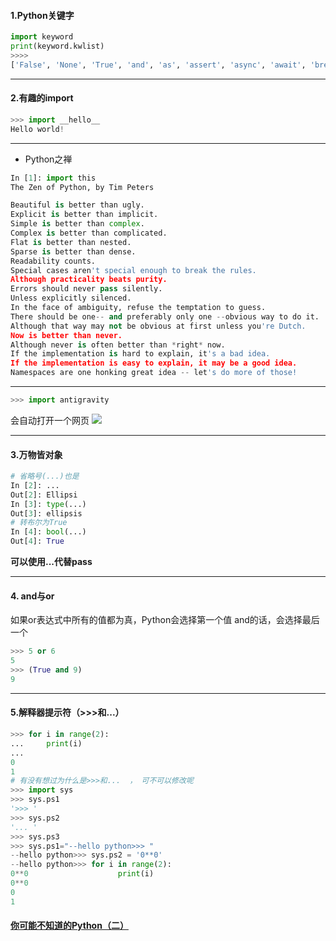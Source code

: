 #### 1.Python关键字
```python
import keyword
print(keyword.kwlist)
>>>>
['False', 'None', 'True', 'and', 'as', 'assert', 'async', 'await', 'break', 'class', 'continue', 'def', 'del', 'elif', 'else', 'except', 'finally', 'for', 'from', 'global', 'if', 'import', 'in', 'is', 'lambda', 'nonlocal', 'not', 'or', 'pass', 'raise', 'return', 'try', 'while', 'with', 'yield']
```
***
#### 2.有趣的import
```python
>>> import __hello__
Hello world!
```
***
- Python之禅
```python
In [1]: import this 
The Zen of Python, by Tim Peters

Beautiful is better than ugly.
Explicit is better than implicit.
Simple is better than complex.
Complex is better than complicated.
Flat is better than nested.
Sparse is better than dense.
Readability counts.
Special cases aren't special enough to break the rules.
Although practicality beats purity.
Errors should never pass silently.
Unless explicitly silenced.
In the face of ambiguity, refuse the temptation to guess.
There should be one-- and preferably only one --obvious way to do it.
Although that way may not be obvious at first unless you're Dutch.
Now is better than never.
Although never is often better than *right* now.
If the implementation is hard to explain, it's a bad idea.
If the implementation is easy to explain, it may be a good idea.
Namespaces are one honking great idea -- let's do more of those!
```
***
```python
>>> import antigravity
```
会自动打开一个网页
![](https://img-blog.csdnimg.cn/20190421141733513.png?x-oss-process=image/watermark,type_ZmFuZ3poZW5naGVpdGk,shadow_10,text_aHR0cHM6Ly9ibG9nLmNzZG4ubmV0L3FxXzQyODc0OTk0,size_16,color_FFFFFF,t_70)
***
#### 3.万物皆对象
```python
# 省略号(...)也是
In [2]: ...                                                              
Out[2]: Ellipsi
In [3]: type(...)                                                        
Out[3]: ellipsis
# 转布尔为True
In [4]: bool(...)                                                     
Out[4]: True
```
**可以使用...代替pass**
***
#### 4. and与or
如果or表达式中所有的值都为真，Python会选择第一个值
and的话，会选择最后一个
```python
>>> 5 or 6
5
>>> (True and 9)
9
```
***
#### 5.解释器提示符（>>>和...）
```python
>>> for i in range(2):
...     print(i)
... 
0
1
# 有没有想过为什么是>>>和...  ， 可不可以修改呢
>>> import sys
>>> sys.ps1
'>>> '
>>> sys.ps2
'... '
>>> sys.ps3
>>> sys.ps1="--hello python>>> "
--hello python>>> sys.ps2 = '0**0'
--hello python>>> for i in range(2):
0**0                    print(i)
0**0
0
1
```
#### [你可能不知道的Python（二）](https://github.com/chongjing001/Python-Advance/blob/master/Tips/%E4%BD%A0%E5%8F%AF%E8%83%BD%E4%B8%8D%E7%9F%A5%E9%81%93%E7%9A%84Python%EF%BC%88%E4%BA%8C%EF%BC%89.md)
